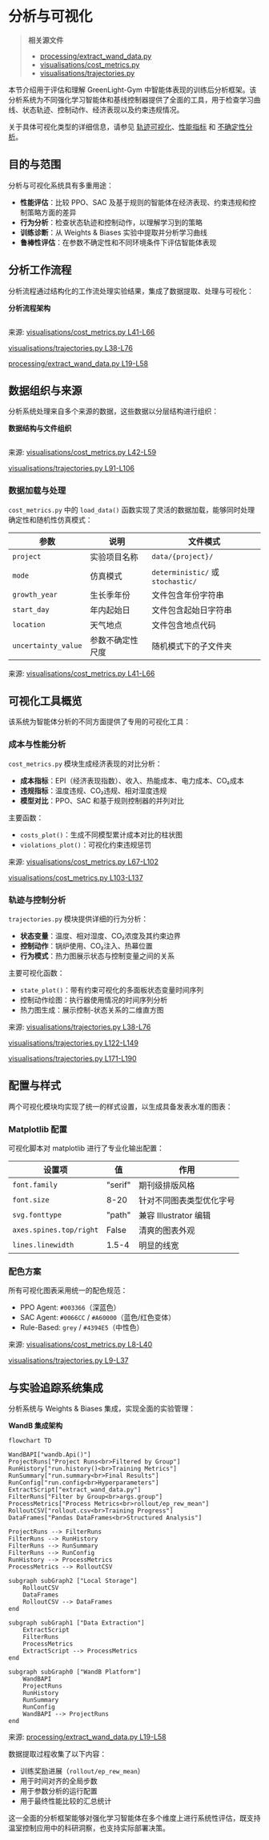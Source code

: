 # 分析与可视化

> **相关源文件**
> * [processing/extract_wand_data.py](https://github.com/BartvLaatum/GreenLight-Gym2/blob/f4a2727d/processing/extract_wand_data.py)
> * [visualisations/cost_metrics.py](https://github.com/BartvLaatum/GreenLight-Gym2/blob/f4a2727d/visualisations/cost_metrics.py)
> * [visualisations/trajectories.py](https://github.com/BartvLaatum/GreenLight-Gym2/blob/f4a2727d/visualisations/trajectories.py)

本节介绍用于评估和理解 GreenLight-Gym 中智能体表现的训练后分析框架。该分析系统为不同强化学习智能体和基线控制器提供了全面的工具，用于检查学习曲线、状态轨迹、控制动作、经济表现以及约束违规情况。

关于具体可视化类型的详细信息，请参见 [轨迹可视化](/BartvLaatum/GreenLight-Gym2/5.1-trajectory-visualization)、[性能指标](/BartvLaatum/GreenLight-Gym2/5.2-performance-metrics) 和 [不确定性分析](/BartvLaatum/GreenLight-Gym2/5.3-uncertainty-analysis)。

## 目的与范围

分析与可视化系统具有多重用途：

* **性能评估**：比较 PPO、SAC 及基于规则的智能体在经济表现、约束违规和控制策略方面的差异
* **行为分析**：检查状态轨迹和控制动作，以理解学习到的策略
* **训练诊断**：从 Weights & Biases 实验中提取并分析学习曲线
* **鲁棒性评估**：在参数不确定性和不同环境条件下评估智能体表现

## 分析工作流程

分析流程通过结构化的工作流处理实验结果，集成了数据提取、处理与可视化：

**分析流程架构**

```

```

来源: [visualisations/cost_metrics.py L41-L66](https://github.com/BartvLaatum/GreenLight-Gym2/blob/f4a2727d/visualisations/cost_metrics.py#L41-L66)

 [visualisations/trajectories.py L38-L76](https://github.com/BartvLaatum/GreenLight-Gym2/blob/f4a2727d/visualisations/trajectories.py#L38-L76)

 [processing/extract_wand_data.py L19-L58](https://github.com/BartvLaatum/GreenLight-Gym2/blob/f4a2727d/processing/extract_wand_data.py#L19-L58)

## 数据组织与来源

分析系统处理来自多个来源的数据，这些数据以分层结构进行组织：

**数据结构与文件组织**

```

```

来源: [visualisations/cost_metrics.py L42-L59](https://github.com/BartvLaatum/GreenLight-Gym2/blob/f4a2727d/visualisations/cost_metrics.py#L42-L59)

 [visualisations/trajectories.py L91-L106](https://github.com/BartvLaatum/GreenLight-Gym2/blob/f4a2727d/visualisations/trajectories.py#L91-L106)

### 数据加载与处理

`cost_metrics.py` 中的 `load_data()` 函数实现了灵活的数据加载，能够同时处理确定性和随机性仿真模式：

| 参数 | 说明 | 文件模式 |
| --- | --- | --- |
| `project` | 实验项目名称 | `data/{project}/` |
| `mode` | 仿真模式 | `deterministic/` 或 `stochastic/` |
| `growth_year` | 生长季年份 | 文件包含年份字符串 |
| `start_day` | 年内起始日 | 文件包含起始日字符串 |
| `location` | 天气地点 | 文件包含地点代码 |
| `uncertainty_value` | 参数不确定性尺度 | 随机模式下的子文件夹 |

来源: [visualisations/cost_metrics.py L41-L66](https://github.com/BartvLaatum/GreenLight-Gym2/blob/f4a2727d/visualisations/cost_metrics.py#L41-L66)

## 可视化工具概览

该系统为智能体分析的不同方面提供了专用的可视化工具：

### 成本与性能分析

`cost_metrics.py` 模块生成经济表现的对比分析：

* **成本指标**：EPI（经济表现指数）、收入、热能成本、电力成本、CO₂成本
* **违规指标**：温度违规、CO₂违规、相对湿度违规
* **模型对比**：PPO、SAC 和基于规则控制器的并列对比

主要函数：

* `costs_plot()`：生成不同模型累计成本对比的柱状图
* `violations_plot()`：可视化约束违规惩罚

来源: [visualisations/cost_metrics.py L67-L102](https://github.com/BartvLaatum/GreenLight-Gym2/blob/f4a2727d/visualisations/cost_metrics.py#L67-L102)

 [visualisations/cost_metrics.py L103-L137](https://github.com/BartvLaatum/GreenLight-Gym2/blob/f4a2727d/visualisations/cost_metrics.py#L103-L137)

### 轨迹与控制分析

`trajectories.py` 模块提供详细的行为分析：

* **状态变量**：温度、相对湿度、CO₂浓度及其约束边界
* **控制动作**：锅炉使用、CO₂注入、热幕位置
* **行为模式**：热力图展示状态与控制变量之间的关系

主要可视化函数：

* `state_plot()`：带有约束可视化的多面板状态变量时间序列
* 控制动作绘图：执行器使用情况的时间序列分析
* 热力图生成：展示控制-状态关系的二维直方图

来源: [visualisations/trajectories.py L38-L76](https://github.com/BartvLaatum/GreenLight-Gym2/blob/f4a2727d/visualisations/trajectories.py#L38-L76)

 [visualisations/trajectories.py L122-L149](https://github.com/BartvLaatum/GreenLight-Gym2/blob/f4a2727d/visualisations/trajectories.py#L122-L149)

 [visualisations/trajectories.py L171-L190](https://github.com/BartvLaatum/GreenLight-Gym2/blob/f4a2727d/visualisations/trajectories.py#L171-L190)

## 配置与样式

两个可视化模块均实现了统一的样式设置，以生成具备发表水准的图表：

### Matplotlib 配置

可视化脚本对 matplotlib 进行了专业化输出配置：

| 设置项 | 值 | 作用 |
| --- | --- | --- |
| `font.family` | "serif" | 期刊级排版风格 |
| `font.size` | 8-20 | 针对不同图表类型优化字号 |
| `svg.fonttype` | "path" | 兼容 Illustrator 编辑 |
| `axes.spines.top/right` | False | 清爽的图表外观 |
| `lines.linewidth` | 1.5-4 | 明显的线宽 |

### 配色方案

所有可视化图表采用统一的配色规范：

* PPO Agent: `#003366`（深蓝色）
* SAC Agent: `#0066CC` / `#A60000`（蓝色/红色变体）
* Rule-Based: `grey` / `#4394E5`（中性色）

来源: [visualisations/cost_metrics.py L8-L40](https://github.com/BartvLaatum/GreenLight-Gym2/blob/f4a2727d/visualisations/cost_metrics.py#L8-L40)

 [visualisations/trajectories.py L9-L37](https://github.com/BartvLaatum/GreenLight-Gym2/blob/f4a2727d/visualisations/trajectories.py#L9-L37)

## 与实验追踪系统集成

分析系统与 Weights & Biases 集成，实现全面的实验管理：

**WandB 集成架构**

```mermaid
flowchart TD

WandBAPI["wandb.Api()"]
ProjectRuns["Project Runs<br>Filtered by Group"]
RunHistory["run.history()<br>Training Metrics"]
RunSummary["run.summary<br>Final Results"]
RunConfig["run.config<br>Hyperparameters"]
ExtractScript["extract_wand_data.py"]
FilterRuns["Filter by Group<br>args.group"]
ProcessMetrics["Process Metrics<br>rollout/ep_rew_mean"]
RolloutCSV["rollout.csv<br>Training Progress"]
DataFrames["Pandas DataFrames<br>Structured Analysis"]

ProjectRuns --> FilterRuns
FilterRuns --> RunHistory
FilterRuns --> RunSummary
FilterRuns --> RunConfig
RunHistory --> ProcessMetrics
ProcessMetrics --> RolloutCSV

subgraph subGraph2 ["Local Storage"]
    RolloutCSV
    DataFrames
    RolloutCSV --> DataFrames
end

subgraph subGraph1 ["Data Extraction"]
    ExtractScript
    FilterRuns
    ProcessMetrics
    ExtractScript --> ProcessMetrics
end

subgraph subGraph0 ["WandB Platform"]
    WandBAPI
    ProjectRuns
    RunHistory
    RunSummary
    RunConfig
    WandBAPI --> ProjectRuns
end
```

来源: [processing/extract_wand_data.py L19-L58](https://github.com/BartvLaatum/GreenLight-Gym2/blob/f4a2727d/processing/extract_wand_data.py#L19-L58)

数据提取过程收集了以下内容：

* 训练奖励进展（`rollout/ep_rew_mean`）
* 用于时间对齐的全局步数
* 用于参数分析的运行配置
* 用于最终性能比较的汇总统计

这一全面的分析框架能够对强化学习智能体在多个维度上进行系统性评估，既支持温室控制应用中的科研洞察，也支持实际部署决策。